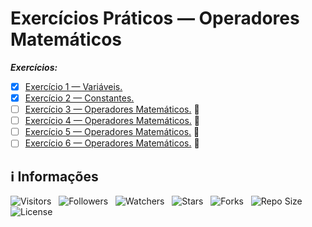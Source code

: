 <!-- Título -->
# Exercícios Práticos — Operadores Matemáticos

***Exercícios:***

* [x] [Exercício 1 — Variáveis.](https://github.com/Devsgeeknerd/exe-1-var-exe-pra-ope-mat-bas)
* [x] [Exercício 2 — Constantes.](https://github.com/Devsgeeknerd/exe-2-con-exe-pra-ope-mat-bas)
* [ ] [Exercício 3 — Operadores Matemáticos.](https://github.com/Devsgeeknerd/exe-3-ope-mat-exe-pra-ope-mat-bas) &#128679;
* [ ] [Exercício 4 — Operadores Matemáticos.](https://github.com/Devsgeeknerd/exe-4-ope-mat-exe-pra-ope-mat-bas) &#128679;
* [ ] [Exercício 5 — Operadores Matemáticos.](https://github.com/Devsgeeknerd/exe-5-ope-mat-exe-pra-ope-mat-bas) &#128679;
* [ ] [Exercício 6 — Operadores Matemáticos.](https://github.com/Devsgeeknerd/exe-6-ope-mat-exe-pra-ope-mat-bas) &#128679;

<!-- Informações -->
## &#8505; Informações

![Visitors](https://api.visitorbadge.io/api/visitors?path=Devsgeeknerd%2Fexe-pra-ope-mat-bas&label=Visitantes&labelColor=%23700070&labelStyle=none&countColor=%23000fff&style=plastic&color=%23ffffff "Total de Visitantes")
&nbsp;
![Followers](https://img.shields.io/github/followers/Devsgeeknerd?style=p&label=Seguidores&labelColor=800080&color=000fff "Total de Seguidores")
&nbsp;
![Watchers](https://img.shields.io/github/watchers/Devsgeeknerd/exe-pra-ope-mat-bas?style=p&label=Observadores&labelColor=800080&color=000fff "Total de Observadores")
&nbsp;
![Stars](https://img.shields.io/github/stars/Devsgeeknerd/exe-pra-ope-mat-bas?style=p&label=Estrelas&labelColor=800080&color=000fff "Total de Estrelas")
&nbsp;
![Forks](https://img.shields.io/github/forks/Devsgeeknerd/exe-pra-ope-mat-bas?style=p&label=Bifurcações&labelColor=800080&color=000fff "Total de Bifurcações")
&nbsp;
![Repo Size](https://img.shields.io/github/repo-size/Devsgeeknerd/exe-pra-ope-mat-bas?style=p&label=Tamanho&labelColor=800080&color=000fff "Tamanho do Repositório")
&nbsp;
![License](https://img.shields.io/github/license/Devsgeeknerd/exe-pra-ope-mat-bas?style=p&label=Licença&labelColor=800080&color=000fff "Licença do Repositório")
